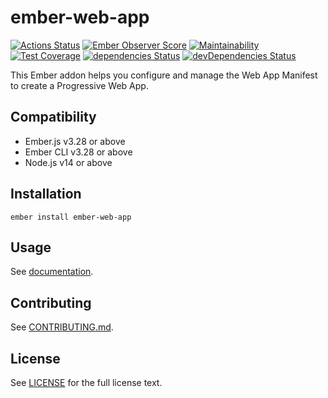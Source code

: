 # ember-web-app

[![Actions Status](https://github.com/zonkyio/ember-web-app/workflows/CI/badge.svg)](https://github.com/zonkyio/ember-web-app/actions)
[![Ember Observer Score](https://emberobserver.com/badges/ember-web-app.svg)](https://emberobserver.com/addons/ember-web-app)
[![Maintainability](https://api.codeclimate.com/v1/badges/3745a4b7af3f134d40ed/maintainability)](https://codeclimate.com/github/zonkyio/ember-web-app/maintainability)
[![Test Coverage](https://api.codeclimate.com/v1/badges/3745a4b7af3f134d40ed/test_coverage)](https://codeclimate.com/github/zonkyio/ember-web-app/test_coverage)
[![dependencies Status](https://david-dm.org/zonkyio/ember-web-app/status.svg)](https://david-dm.org/zonkyio/ember-web-app)
[![devDependencies Status](https://david-dm.org/zonkyio/ember-web-app/dev-status.svg)](https://david-dm.org/zonkyio/ember-web-app?type=dev)

This Ember addon helps you configure and manage the Web App Manifest to create a Progressive Web App.

## Compatibility

- Ember.js v3.28 or above
- Ember CLI v3.28 or above
- Node.js v14 or above

## Installation

```
ember install ember-web-app
```

## Usage

See [documentation](https://zonkyio.github.io/ember-web-app).

## Contributing

See [CONTRIBUTING.md](./CONTRIBUTING.md).

## License

See [LICENSE](./LICENSE) for the full license text.
